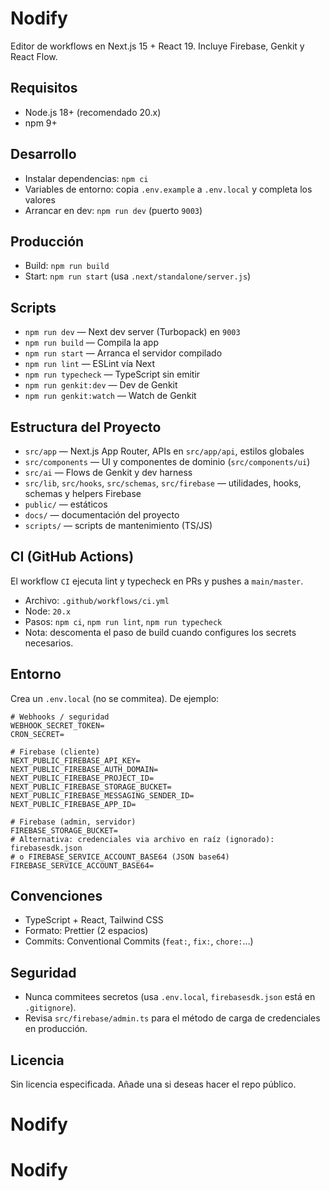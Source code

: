 # Nodify

Editor de workflows en Next.js 15 + React 19. Incluye Firebase, Genkit y React Flow.

## Requisitos

- Node.js 18+ (recomendado 20.x)
- npm 9+

## Desarrollo

- Instalar dependencias: `npm ci`
- Variables de entorno: copia `.env.example` a `.env.local` y completa los valores
- Arrancar en dev: `npm run dev` (puerto `9003`)

## Producción

- Build: `npm run build`
- Start: `npm run start` (usa `.next/standalone/server.js`)

## Scripts

- `npm run dev` — Next dev server (Turbopack) en `9003`
- `npm run build` — Compila la app
- `npm run start` — Arranca el servidor compilado
- `npm run lint` — ESLint vía Next
- `npm run typecheck` — TypeScript sin emitir
- `npm run genkit:dev` — Dev de Genkit
- `npm run genkit:watch` — Watch de Genkit

## Estructura del Proyecto

- `src/app` — Next.js App Router, APIs en `src/app/api`, estilos globales
- `src/components` — UI y componentes de dominio (`src/components/ui`)
- `src/ai` — Flows de Genkit y dev harness
- `src/lib`, `src/hooks`, `src/schemas`, `src/firebase` — utilidades, hooks, schemas y helpers Firebase
- `public/` — estáticos
- `docs/` — documentación del proyecto
- `scripts/` — scripts de mantenimiento (TS/JS)

## CI (GitHub Actions)

El workflow `CI` ejecuta lint y typecheck en PRs y pushes a `main/master`.
- Archivo: `.github/workflows/ci.yml`
- Node: `20.x`
- Pasos: `npm ci`, `npm run lint`, `npm run typecheck`
- Nota: descomenta el paso de build cuando configures los secrets necesarios.

## Entorno

Crea un `.env.local` (no se commitea). De ejemplo:

```
# Webhooks / seguridad
WEBHOOK_SECRET_TOKEN=
CRON_SECRET=

# Firebase (cliente)
NEXT_PUBLIC_FIREBASE_API_KEY=
NEXT_PUBLIC_FIREBASE_AUTH_DOMAIN=
NEXT_PUBLIC_FIREBASE_PROJECT_ID=
NEXT_PUBLIC_FIREBASE_STORAGE_BUCKET=
NEXT_PUBLIC_FIREBASE_MESSAGING_SENDER_ID=
NEXT_PUBLIC_FIREBASE_APP_ID=

# Firebase (admin, servidor)
FIREBASE_STORAGE_BUCKET=
# Alternativa: credenciales via archivo en raíz (ignorado): firebasesdk.json
# o FIREBASE_SERVICE_ACCOUNT_BASE64 (JSON base64)
FIREBASE_SERVICE_ACCOUNT_BASE64=
```

## Convenciones

- TypeScript + React, Tailwind CSS
- Formato: Prettier (2 espacios)
- Commits: Conventional Commits (`feat:`, `fix:`, `chore:`…)

## Seguridad

- Nunca commitees secretos (usa `.env.local`, `firebasesdk.json` está en `.gitignore`).
- Revisa `src/firebase/admin.ts` para el método de carga de credenciales en producción.

## Licencia

Sin licencia especificada. Añade una si deseas hacer el repo público.

# Nodify
# Nodify
